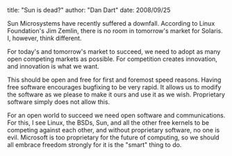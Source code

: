 title: "Sun is dead?"
author: "Dan Dart"
date: 2008/09/25

Sun Microsystems have recently suffered a downfall. According to Linux Foundation's Jim Zemlin, there is no room in tomorrow's market for Solaris. I, however, think different.

For today's and tomorrow's market to succeed, we need to adopt as many open competing markets as possible. For competition creates innovation, and innovation is what we want.

This should be open and free for first and foremost speed reasons. Having free software encourages bugfixing to be very rapid. It allows us to modify the software as we please to make it ours and use it as we wish. Proprietary software simply does not allow this.

For an open world to succeed we need open software and communications. For this, I see Linux, the BSDs, Sun, and all the other free kernels to be competing against each other, and without proprietary software, no one is evil. Microsoft is too proprietary for the future of computing, so we should all embrace freedom strongly for it is the "smart" thing to do.

